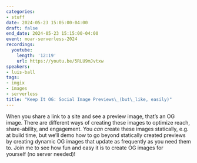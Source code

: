 ```yaml
---
categories:
- stuff
date: 2024-05-23 15:05:00-04:00
draft: false
end_date: 2024-05-23 15:15:00-04:00
event: moar-serverless-2024
recordings:
  youtube:
    length: '12:19'
    url: https://youtu.be/5RLU9mJvtxw
speakers:
- luis-ball
tags:
- imgix
- images
- serverless
title: "Keep It OG: Social Image Previews\_(but\_like, easily)"
---
```



When you share a link to a site and see a preview image, that’s an OG image. There are different ways of creating these images to optimize reach, share-ability, and engagement. You _can_ create these images statically, e.g. at build time, but we’ll demo how to go beyond statically created previews by creating dynamic OG images that update as frequently as you need them to. Join me to see how fun and easy it is to create OG images for yourself (no server needed)!